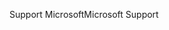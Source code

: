<span data-ttu-id="4acfa-101">Support Microsoft</span><span class="sxs-lookup"><span data-stu-id="4acfa-101">Microsoft Support</span></span>